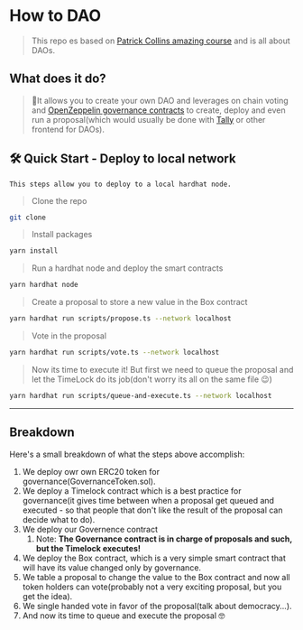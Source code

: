 # How to DAO
> This repo es based on [Patrick Collins amazing course](https://github.com/smartcontractkit/full-blockchain-solidity-course-js#lesson-17-hardhat-daos) and is all about DAOs.

## What does it do?
> 🤝It allows you to create your own DAO and leverages on chain voting and [OpenZeppelin governance contracts](https://docs.openzeppelin.com/contracts/4.x/governance) to create, deploy and even run a proposal(which would usually be done with [Tally](https://www.withtally.com/) or other frontend for DAOs).

## 🛠 Quick Start - Deploy to local network
    This steps allow you to deploy to a local hardhat node.  

> Clone the repo  
``` bash 
git clone 
```

> Install packages
``` bash 
yarn install
```

> Run a hardhat node and deploy the smart contracts
```bash
yarn hardhat node
```

> Create a proposal to store a new value in the Box contract
```bash
yarn hardhat run scripts/propose.ts --network localhost
```

> Vote in the proposal
```bash
yarn hardhat run scripts/vote.ts --network localhost
```

> Now its time to execute it!  But first we need to queue the proposal and let the TimeLock do its job(don't worry its all on the same file 😉)
```bash
yarn hardhat run scripts/queue-and-execute.ts --network localhost
```
---

## Breakdown
Here's a small breakdown of what the steps above accomplish:

1. We deploy owr own ERC20 token for governance(GovernanceToken.sol).
2. We deploy a Timelock contract which is a best practice for governance(it gives time between when a proposal get queued and executed - so that people that don't like the result of the proposal can decide what to do).
3. We deploy our Governence contract  
    1. Note: **The Governance contract is in charge of proposals and such, but the Timelock executes!**
4. We deploy the Box contract, which is a very simple smart contract that will have its value changed only by governance.
5. We table a proposal to change the value to the Box contract and now all token holders can vote(probably not a very exciting proposal, but you get the idea).
6. We single handed vote in favor of the proposal(talk about democracy...).
7. And now its time to queue and execute the proposal 🤓